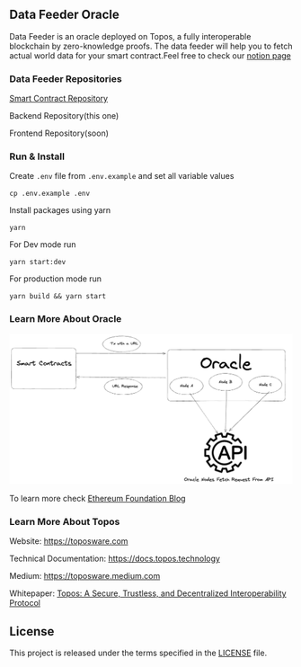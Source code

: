 ## Data Feeder Oracle

Data Feeder is an oracle deployed on Topos, a fully interoperable blockchain by zero-knowledge proofs. The data feeder will help you to fetch actual world data for your smart contract.Feel free to check our [notion page](https://www.notion.so/Data-Feeder-10698af3252343f6b6975ac2f359afa7)

### Data Feeder Repositories

[Smart Contract Repository](https://github.com/yehia67/data-feeder-sm)

Backend Repository(this one)

Frontend Repository(soon)

### Run & Install

Create `.env` file from `.env.example` and set all variable values

```
cp .env.example .env
```

Install packages using yarn

```
yarn
```

For Dev mode run

```
yarn start:dev
```

For production mode run

```
yarn build && yarn start
```

### Learn More About Oracle

![Oracle Basics](./oracle-basics.png)

To learn more check [Ethereum Foundation Blog](https://ethereum.org/en/developers/docs/oracles)

### Learn More About Topos

Website: https://toposware.com

Technical Documentation: https://docs.topos.technology

Medium: https://toposware.medium.com

Whitepaper: [Topos: A Secure, Trustless, and Decentralized Interoperability Protocol](https://arxiv.org/pdf/2206.03481.pdf)

## License

This project is released under the terms specified in the [LICENSE](LICENSE) file.
